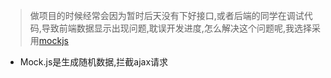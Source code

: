 > 做项目的时候经常会因为暂时后天没有下好接口,或者后端的同学在调试代码,导致前端数据显示出现问题,耽误开发进度,怎么解决这个问题呢,我选择采用[mockjs](http://mockjs.com/)

- Mock.js是生成随机数据,拦截ajax请求